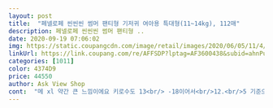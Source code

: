 ```yaml
---
layout: post 
title:  "페넬로페 씬씬씬 썸머 팬티형 기저귀 여아용 특대형(11~14kg), 112매" 
description: 페넬로페 씬씬씬 썸머 팬티형 ..
date: 2020-09-19 07:06:02 
img: https://static.coupangcdn.com/image/retail/images/2020/06/05/11/4/796cb829-a82c-4378-b805-e4a9d7b67004.jpg 
linkUrl: https://link.coupang.com/re/AFFSDP?lptag=AF3600438&subid=ahnPublicAsk&pageKey=1666984542&itemId=2840276153&vendorItemId=70829654675&traceid=V0-113-d098c75367a01daa 
categories: [1011] 
color: 4374D9 
price: 44550 
author: Ask View Shop 
cont:  "메 xl 약간 큰 느낌이에요 키로수도 13<br/> -18이어서<br/>12.<br/>5 기준으로 써본 결과<br/>12.<br/>8키로 13키로라고했을때<br/>5년째 이용하는 사람으로서 오랜만에<br/>그냥 여름이니 썸머 글자만 붙혀서 여름기저귀라고 파는거 같아요.<br/><br/>그래서 엉덩이에 늘 붙어있어서 아쉬웠구요<br/>기존 플러스보다 얇아지고 통풍이 더 좋다는데... <br/><br/>기존에 플러스 쓰다가 이번에 썸머가 있길래 주문해봤어요<br/>내돈내산입니다 ㅋㅋㅋ<br/>늘 씬씬씬으로<br/>다기능을 지닌 기저귀라고 할 수 있어요!<br/>다른 라인도 물론 그러하지만 얇고 가벼우면서<br/>다른 회사랑 비교를 나름 해보면<br/>마 xl 정사이즈이긴한것같는 조금 작은 느낌도 있고, 흡수를 하면 패드 안에 뭉침있어서 아이가 좀 불편해했어요<br/>뭐 기존 쓰던 제품이니 그냥 쓰긴 씁니다.<br/>.<br/>ㅎ<br/>뭐가 플러스고 뭐가 썸머인지 구분초차 되지 않아요... <br/><br/>바 xl 가성비 진짜 좋은 기저귀에요 페넬로페랑 거의 같은 촉감과 밴딩이에요 세컨으로 쓰는 기저귀에요<br/>발진한번 없고<br/>베 xl 완전 정사이즈에요! 딱 맞는 느낌 스키니진같은 느낌인데 활동할때나 잠잘때도 아이가 불편해하지않고 흡수력 좋아요! 사이즈만 잘 보고 구매하시면 좋은 제품인것같아요!<br/>보 xl 촉감이 뻣뻣해서 아이가 계속 아랫부분을 잡아당기고 만지고 해서 한번쓰고 안써요<br/>샌 적도 없고 뭉친적없는 기저귀 에요!<br/>씬씬씬 샀는데 ㅋㅋ 전 한동안 씬씬씬 계속 쓸것 같아요 ㅋ<br/>씬씬씬은 가볍고 흡수력과 통기성은 물론이고<br/>아무리봐도 디자인부터 두께에 모든게 너무 똑같네요<br/>아주 딱아니고 여유있게 정사이즈에요<br/>앙 xl 정사이즈지만 개인적으로 피부접촉면 패드가<br/>애용자라고도 할 수 있지만<br/>얇고 가벼운데 너무많은 역할을 다 소화하는 기저귀라 ㅋㅋ<br/>여름나고 있어요<br/>옷이 두꺼우니 기저귀는 얇은 거 쓰고 싶어서<br/>이거 한번 쓰면 다른 기저귀 좋아도 못써요 ㅋㅋ<br/>장문 후기 해봤어요<br/>저는 딱 이렇게까지 써봐서 주관적이지만 ,<br/>정말 이젠 이거로 정착!!!  너무너무 좋아요 피부예민하고 열많은체질인지 사타구니쪽 쭉빨개져있엇는데 ㅠㅠ  비싸고 좋단기저귀많이 썻엇는데 좋아지지않드라고요  이번에도 혹시나하는맘에 씬씬씬 썸머라인 사서 착용해줫더니  왠걸 사타구니쪽 빨개진게 사라졋어요 이더운여름이고 아직 에어컨키지도않앗는데  정말신세계！ 리얼후기입니다   후기않쓰는사람인데  이건 정말정말 좋아서 쓰네요   방금 재구매도 했지요 ^^<br/>제가 아이와 함께쓴다겨 생각하고 쓰는 제품인데<br/>조금 늘어짐이 있었어요 그리고 기저귀안쪽 내용물 샘방지밴드가 좁다고해야할까요? 그래서 자꾸 아기 똥꼬로 밴드가 기어들어가요<br/>짱짱짱! 이제 가을 겨울이 다가오지만<br/>체험단 같이 썼는데 ㅋ<br/>팸 xl 이 제품은 앙 기저귀랑 비슷한 느낌이었어요 솜이 자꾸 엉덩이에 붙는 느낌이에요<br/>페넬로페는 전 라인은 다 써봤을 정도로 저는<br/>하 xl 저는 개인적으로 아기가 발진이 살짝나서 한번 쉬할때마다 갈아줬고, 약간 길다고 해야하나요? 살짝 큰느낌이면서 배꼽위까지 덮어줘서 장담점있었어요<br/>회사마다 조금씩 무게마다 사이즈차이가 있어서<br/>흡수하고 조금 지나면 솜이 뭉쳐서 빠지는듯해요.<br/>.<br/><br/>" 
---
```

